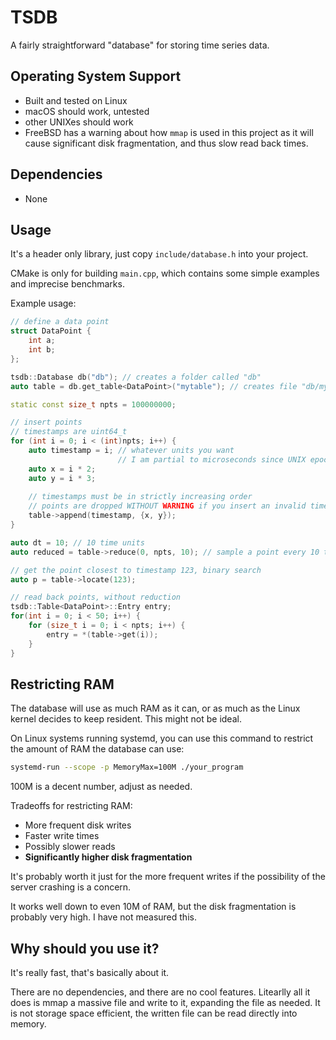 # TSDB

A fairly straightforward "database" for storing time series data.

## Operating System Support
- Built and tested on Linux
- macOS should work, untested
- other UNIXes should work
 - FreeBSD has a warning about how `mmap` is used in this project
   as it will cause significant disk fragmentation, and thus slow
   read back times.

## Dependencies
- None

## Usage

It's a header only library, just copy `include/database.h` into your project.

CMake is only for building `main.cpp`, which contains some simple examples
and imprecise benchmarks.

Example usage:
```cpp
// define a data point
struct DataPoint {
    int a;
    int b;
};

tsdb::Database db("db"); // creates a folder called "db"
auto table = db.get_table<DataPoint>("mytable"); // creates file "db/mytable"

static const size_t npts = 100000000;

// insert points
// timestamps are uint64_t
for (int i = 0; i < (int)npts; i++) {
    auto timestamp = i; // whatever units you want
                        // I am partial to microseconds since UNIX epoch
    auto x = i * 2;
    auto y = i * 3;
    
    // timestamps must be in strictly increasing order
    // points are dropped WITHOUT WARNING if you insert an invalid timestamp
    table->append(timestamp, {x, y});
}

auto dt = 10; // 10 time units
auto reduced = table->reduce(0, npts, 10); // sample a point every 10 time units

// get the point closest to timestamp 123, binary search
auto p = table->locate(123);

// read back points, without reduction
tsdb::Table<DataPoint>::Entry entry;
for(int i = 0; i < 50; i++) {
    for (size_t i = 0; i < npts; i++) {
        entry = *(table->get(i));
    }
}
```

## Restricting RAM

The database will use as much RAM as it can, or as much as the Linux kernel
decides to keep resident. This might not be ideal.

On Linux systems running systemd, you can use this command to restrict the
amount of RAM the database can use:

```sh
systemd-run --scope -p MemoryMax=100M ./your_program
```

100M is a decent number, adjust as needed.

Tradeoffs for restricting RAM:
- More frequent disk writes
- Faster write times
- Possibly slower reads
- **Significantly higher disk fragmentation**

It's probably worth it just for the more frequent writes
if the possibility of the server crashing is a concern.

It works well down to even 10M of RAM, but the disk fragmentation
is probably very high. I have not measured this.

## Why should you use it?

It's really fast, that's basically about it.

There are no dependencies, and there are no cool features. Litearlly
all it does is mmap a massive file and write to it, expanding the file
as needed. It is not storage space efficient, the written file can be read
directly into memory.